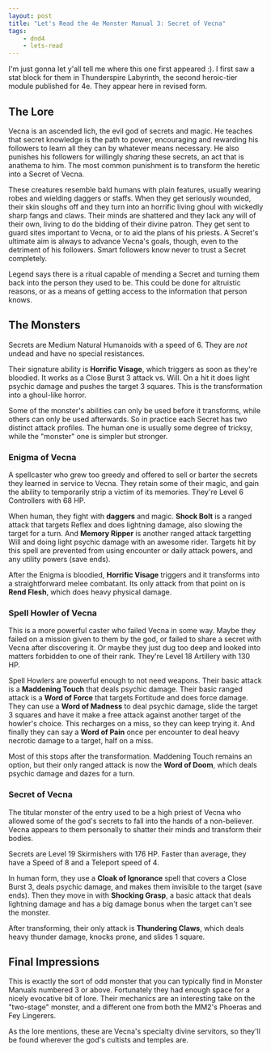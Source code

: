 ```yaml
---
layout: post
title: "Let's Read the 4e Monster Manual 3: Secret of Vecna"
tags:
    - dnd4
    - lets-read
---
```


I'm just gonna let y'all tell me where this one first appeared :). I first saw a
stat block for them in Thunderspire Labyrinth, the second heroic-tier module
published for 4e. They appear here in revised form.

## The Lore

Vecna is an ascended lich, the evil god of secrets and magic. He teaches that
secret knowledge is the path to power, encouraging and rewarding his followers
to learn all they can by whatever means necessary. He also punishes his
followers for willingly _sharing_ these secrets, an act that is anathema to
him. The most common punishment is to transform the heretic into a Secret of
Vecna.

These creatures resemble bald humans with plain features, usually wearing robes
and wielding daggers or staffs. When they get seriously wounded, their skin
sloughs off and they turn into an horrific living ghoul with wickedly sharp
fangs and claws. Their minds are shattered and they lack any will of their own,
living to do the bidding of their divine patron. They get sent to guard sites
important to Vecna, or to aid the plans of his priests. A Secret's ultimate aim
is always to advance Vecna's goals, though, even to the detriment of his
followers. Smart followers know never to trust a Secret completely.

Legend says there is a ritual capable of mending a Secret and turning them back
into the person they used to be. This could be done for altruistic reasons, or
as a means of getting access to the information that person knows.

## The Monsters

Secrets are Medium Natural Humanoids with a speed of 6. They are _not_ undead
and have no special resistances.

Their signature ability is **Horrific Visage**, which triggers as soon as
they're bloodied. It works as a Close Burst 3 attack vs. Will. On a hit it does
light psychic damage and pushes the target 3 squares. This is the transformation
into a ghoul-like horror.

Some of the monster's abilities can only be used before it transforms, while
others can only be used afterwards. So in practice each Secret has two distinct
attack profiles. The human one is usually some degree of tricksy, while the
"monster" one is simpler but stronger.

### Enigma of Vecna

A spellcaster who grew too greedy and offered to sell or barter the secrets they
learned in service to Vecna. They retain some of their magic, and gain the
ability to temporarily strip a victim of its memories. They're Level 6
Controllers with 68 HP.

When human, they fight with **daggers** and magic. **Shock Bolt** is a ranged
attack that targets Reflex and does lightning damage, also slowing the target
for a turn. And **Memory Ripper** is another ranged attack targetting Will and
doing light psychic damage with an awesome rider. Targets hit by this spell are
prevented from using encounter or daily attack powers, and any utility powers
(save ends).

After the Enigma is bloodied, **Horrific Visage** triggers and it transforms
into a straightforward melee combatant. Its only attack from that point on is
**Rend Flesh**, which does heavy physical damage.

### Spell Howler of Vecna

This is a more powerful caster who failed Vecna in some way. Maybe they failed
on a mission given to them by the god, or failed to share a secret with Vecna
after discovering it. Or maybe they just dug too deep and looked into matters
forbidden to one of their rank. They're Level 18 Artillery with 130 HP.

Spell Howlers are powerful enough to not need weapons. Their basic attack is a
**Maddening Touch** that deals psychic damage. Their basic ranged attack is a
**Word of Force** that targets Fortitude and does force damage. They can use a
**Word of Madness** to deal psychic damage, slide the target 3 squares and have
it make a free attack against another target of the howler's choice. This
recharges on a miss, so they can keep trying it. And finally they can say a
**Word of Pain** once per encounter to deal heavy necrotic damage to a target,
half on a miss.

Most of this stops after the transformation. Maddening Touch remains an option,
but their only ranged attack is now the **Word of Doom**, which deals psychic
damage and dazes for a turn.

### Secret of Vecna

The titular monster of the entry used to be a high priest of Vecna who allowed
some of the god's secrets to fall into the hands of a non-believer. Vecna
appears to them personally to shatter their minds and transform their bodies.

Secrets are Level 19 Skirmishers with 176 HP. Faster than average, they have a
Speed of 8 and a Teleport speed of 4.

In human form, they use a **Cloak of Ignorance** spell that covers a Close Burst
3, deals psychic damage, and makes them invisible to the target (save
ends). Then they move in with **Shocking Grasp**, a basic attack that deals
lightning damage and has a big damage bonus when the target can't see the
monster.

After transforming, their only attack is **Thundering Claws**, which deals heavy
thunder damage, knocks prone, and slides 1 square.

## Final Impressions

This is exactly the sort of odd monster that you can typically find in Monster
Manuals numbered 3 or above. Fortunately they had enough space for a nicely
evocative bit of lore. Their mechanics are an interesting take on the
"two-stage" monster, and a different one from both the MM2's Phoeras and Fey
Lingerers.

As the lore mentions, these are Vecna's specialty divine servitors, so they'll
be found wherever the god's cultists and temples are.
